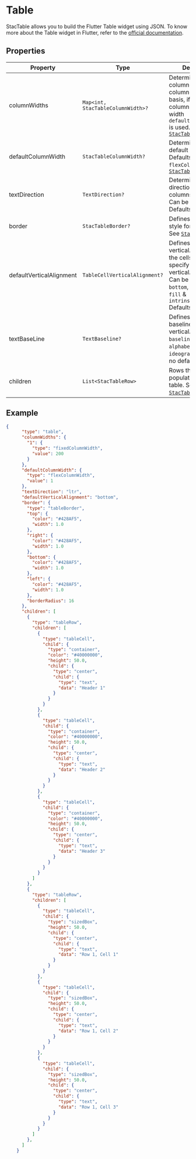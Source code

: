 # Table

StacTable allows you to build the Flutter Table widget using JSON.
To know more about the Table widget in Flutter, refer to the [official documentation](https://api.flutter.dev/flutter/widgets/Table-class.html).

## Properties

| Property                 | Type                               | Description                                                                                                                                                                                                     |
|--------------------------|------------------------------------|-----------------------------------------------------------------------------------------------------------------------------------------------------------------------------------------------------------------|
| columnWidths             | `Map<int, StacTableColumnWidth>?` | Determines the column width on a column by column basis, if a particular column entry has null width `defaultColumnWidth` is used. See [`StacTableColumnWidth`](./../styles_and_attributes/table_column_width) |
| defaultColumnWidth       | `StacTableColumnWidth?`           | Determines the  default column width. Defaults to `flexColumnWidth`. See [`StacTableColumnWidth`](./../styles_and_attributes/table_column_width)                                                               |
| textDirection            | `TextDirection?`                   | Determines the direction in which the columns are ordered. Can be `rtl` or `ltr`. Defaults to `rtl`.                                                                                                            |
| border                   | `StacTableBorder?`                | Defines the border style for `StacTable`. See [`StacTableBorder`](./../styles_and_attributes/table_border).                                                                                                   |
| defaultVerticalAlignment | `TableCellVerticalAlignment?`      | Defines the verticalAlignment for the cells that don't specify a verticalAlignment. Can be `top`, `middle`, `bottom`, `baseline`, `fill` & `intrinsicHeight` Defaults to `top`.                                 |
| textBaseLine             | `TextBaseline?`                    | Defines the text baseline to use when verticalAlignment is `baseline`. Can be `alphabetic` or `ideographic`. There is no default value.                                                                         |
| children                 | `List<StacTableRow>`              | Rows that will be populated in the table. See [`StacTableRow`](./table_row).                                                                                                                                   |

## Example

```json
{
      "type": "table",
      "columnWidths": {
        "1": {
          "type": "fixedColumnWidth",
          "value": 200
        }
      },
      "defaultColumnWidth": {
        "type": "flexColumnWidth",
        "value": 1
      },
      "textDirection": "ltr",
      "defaultVerticalAlignment": "bottom",
      "border": {
        "type": "tableBorder",
        "top": {
          "color": "#428AF5",
          "width": 1.0
        },
        "right": {
          "color": "#428AF5",
          "width": 1.0
        },
        "bottom": {
          "color": "#428AF5",
          "width": 1.0
        },
        "left": {
          "color": "#428AF5",
          "width": 1.0
        },
        "borderRadius": 16
      },
      "children": [
        {
          "type": "tableRow",
          "children": [
            {
              "type": "tableCell",
              "child": {
                "type": "container",
                "color": "#40000000",
                "height": 50.0,
                "child": {
                  "type": "center",
                  "child": {
                    "type": "text",
                    "data": "Header 1"
                  }
                }
              }
            },
            {
              "type": "tableCell",
              "child": {
                "type": "container",
                "color": "#40000000",
                "height": 50.0,
                "child": {
                  "type": "center",
                  "child": {
                    "type": "text",
                    "data": "Header 2"
                  }
                }
              }
            },
            {
              "type": "tableCell",
              "child": {
                "type": "container",
                "color": "#40000000",
                "height": 50.0,
                "child": {
                  "type": "center",
                  "child": {
                    "type": "text",
                    "data": "Header 3"
                  }
                }
              }
            }
          ]
        },
        {
          "type": "tableRow",
          "children": [
            {
              "type": "tableCell",
              "child": {
                "type": "sizedBox",
                "height": 50.0,
                "child": {
                  "type": "center",
                  "child": {
                    "type": "text",
                    "data": "Row 1, Cell 1"
                  }
                }
              }
            },
            {
              "type": "tableCell",
              "child": {
                "type": "sizedBox",
                "height": 50.0,
                "child": {
                  "type": "center",
                  "child": {
                    "type": "text",
                    "data": "Row 1, Cell 2"
                  }
                }
              }
            },
            {
              "type": "tableCell",
              "child": {
                "type": "sizedBox",
                "height": 50.0,
                "child": {
                  "type": "center",
                  "child": {
                    "type": "text",
                    "data": "Row 1, Cell 3"
                  }
                }
              }
            }
          ]
        },
      ]
    }
```